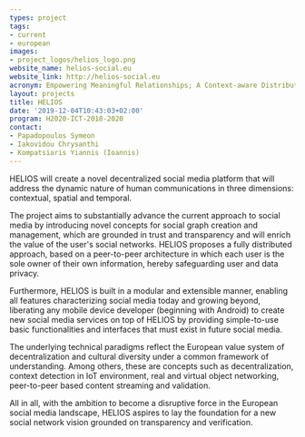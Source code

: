 ```yaml
---
types: project
tags:
- current
- european
images:
- project_logos/helios_logo.png
website_name: helios-social.eu
website_link: http://helios-social.eu
acronym: Empowering Meaningful Relationships; A Context-aware Distributed Social Networking Framework
layout: projects
title: HELIOS
date: '2019-12-04T10:43:03+02:00'
program: H2020-ICT-2018-2020
contact:
- Papadopoulos Symeon
- Iakovidou Chrysanthi
- Kompatsiaris Yiannis (Ioannis)
---
```

<p>HELIOS will create a novel decentralized social media platform that will address the dynamic nature of human communications in three dimensions: contextual, spatial and temporal.</p>
<p>The project aims to substantially advance the current approach to social media by introducing novel concepts for social graph creation and management, which are grounded in trust and transparency and will enrich the value of the user's social networks. HELIOS proposes a fully distributed approach, based on a peer-to-peer architecture in which each user is the sole owner of their own information, hereby safeguarding user and data privacy.</p>
<p>Furthermore, HELIOS is built in a modular and extensible manner, enabling all features characterizing social media today and growing beyond, liberating any mobile device developer (beginning with Android) to create new social media services on top of HELIOS by providing simple-to-use basic functionalities and interfaces that must exist in future social media.</p>
<p>The underlying technical paradigms reflect the European value system of decentralization and cultural diversity under a common framework of understanding. Among others, these are concepts such as decentralization, context detection in IoT environment, real and virtual object networking, peer-to-peer based content streaming and validation.</p>
<p>All in all, with the ambition to become a disruptive force in the European social media landscape, HELIOS aspires to lay the foundation for a new social network vision grounded on transparency and verification.</p>
